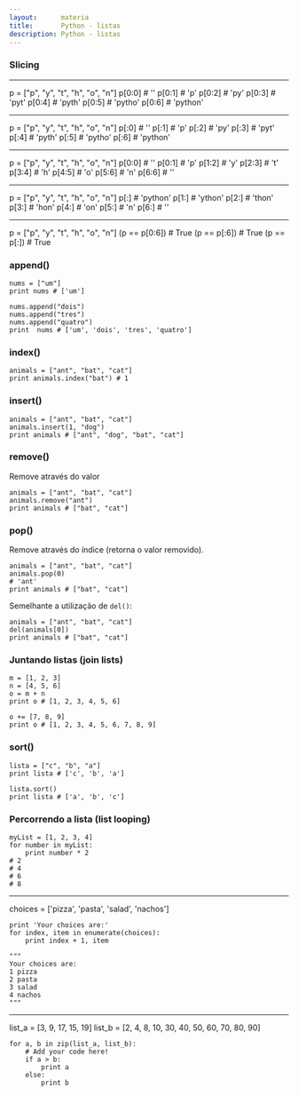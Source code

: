 ```yaml
---
layout:      materia
title:       Python - listas
description: Python - listas
---
```






### Slicing

<hr>
    p = ["p", "y", "t", "h", "o", "n"] 
    p[0:0] # ''
    p[0:1] # 'p'
    p[0:2] # 'py'
    p[0:3] # 'pyt'
    p[0:4] # 'pyth'
    p[0:5] # 'pytho'
    p[0:6] # 'python'

<hr>
    p = ["p", "y", "t", "h", "o", "n"] 
    p[:0] # ''
    p[:1] # 'p'
    p[:2] # 'py'
    p[:3] # 'pyt'
    p[:4] # 'pyth'
    p[:5] # 'pytho'
    p[:6] # 'python'

<hr>
    p = ["p", "y", "t", "h", "o", "n"] 
    p[0:0] # ''
    p[0:1] # 'p'
    p[1:2] # 'y'
    p[2:3] # 't'
    p[3:4] # 'h'
    p[4:5] # 'o'
    p[5:6] # 'n'
    p[6:6] # ''

<hr>
    p = ["p", "y", "t", "h", "o", "n"] 
    p[:]  # 'python'
    p[1:] # 'ython'
    p[2:] # 'thon'
    p[3:] # 'hon'
    p[4:] # 'on'
    p[5:] # 'n'
    p[6:] # ''

<hr>
    p = ["p", "y", "t", "h", "o", "n"] 
    (p == p[0:6]) # True
    (p == p[:6])  # True
    (p == p[:])   # True



### append()

    nums = ["um"]
    print nums # ['um']
    
    nums.append("dois")
    nums.append("tres")
    nums.append("quatro")
    print  nums # ['um', 'dois', 'tres', 'quatro']


### index()

    animals = ["ant", "bat", "cat"]
    print animals.index("bat") # 1


### insert()

    animals = ["ant", "bat", "cat"]
    animals.insert(1, "dog")
    print animals # ["ant", "dog", "bat", "cat"]


### remove()

Remove através do valor

    animals = ["ant", "bat", "cat"]
    animals.remove("ant")
    print animals # ["bat", "cat"]


### pop()

Remove através do índice (retorna o valor removido).

    animals = ["ant", "bat", "cat"]
    animals.pop(0)
    # 'ant'
    print animals # ["bat", "cat"]

Semelhante a utilização de `del()`:

    animals = ["ant", "bat", "cat"]
    del(animals[0])
    print animals # ["bat", "cat"]


### Juntando listas (join lists)

    m = [1, 2, 3]
    n = [4, 5, 6]
    o = m + n
    print o # [1, 2, 3, 4, 5, 6]

    o += [7, 8, 9]
    print o # [1, 2, 3, 4, 5, 6, 7, 8, 9]


### sort()

    lista = ["c", "b", "a"]
    print lista # ['c', 'b', 'a']

    lista.sort()
    print lista # ['a', 'b', 'c']


### Percorrendo a lista (list looping)

    myList = [1, 2, 3, 4]
    for number in myList:
        print number * 2
    # 2
    # 4
    # 6
    # 8

<hr>
    choices = ['pizza', 'pasta', 'salad', 'nachos']

    print 'Your choices are:'
    for index, item in enumerate(choices):
        print index + 1, item

    """
    Your choices are:
    1 pizza
    2 pasta
    3 salad
    4 nachos
    """

<hr>
    list_a = [3, 9, 17, 15, 19]
    list_b = [2, 4, 8, 10, 30, 40, 50, 60, 70, 80, 90]

    for a, b in zip(list_a, list_b):
        # Add your code here!
        if a > b:
            print a
        else:
            print b